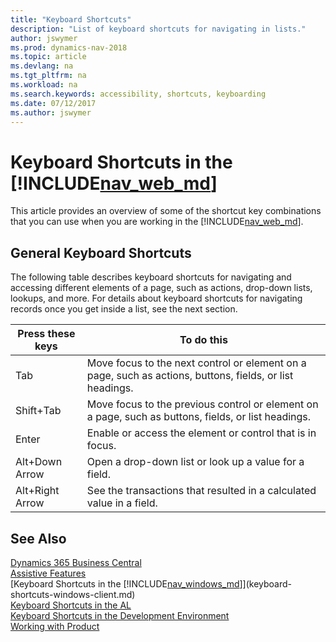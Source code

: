 ```yaml
---
title: "Keyboard Shortcuts"
description: "List of keyboard shortcuts for navigating in lists."
author: jswymer
ms.prod: dynamics-nav-2018
ms.topic: article
ms.devlang: na
ms.tgt_pltfrm: na
ms.workload: na
ms.search.keywords: accessibility, shortcuts, keyboarding
ms.date: 07/12/2017
ms.author: jswymer
---
```


# Keyboard Shortcuts in the [!INCLUDE[nav_web_md](includes/nav_web_md.md)]
This article provides an overview of some of the shortcut key combinations that you can use when you are working in the [!INCLUDE[nav_web_md](includes/nav_web_md.md)].

##  <a name="Keyboard"></a> General Keyboard Shortcuts
The following table describes keyboard shortcuts for navigating and accessing different elements of a page, such as actions, drop-down lists, lookups, and more. For details about keyboard shortcuts for navigating records once you get inside a list, see the next section. 

|Press these keys|To do this|  
|----------------|-----------|  
|Tab|Move focus to the next control or element on a page, such as actions, buttons, fields, or list headings.| 
|Shift+Tab|Move focus to the previous control or element on a page, such as buttons, fields, or list headings.|   
|Enter|Enable or access the element or control that is in focus.|   
|Alt+Down Arrow|Open a drop-down list or look up a value for a field.|    
|Alt+Right Arrow|See the transactions that resulted in a calculated value in a field.|  


## See Also
[Dynamics 365 Business Central](/dynamics365/business-central/)  
[Assistive Features](ui-accessibility.md)  
[Keyboard Shortcuts in the [!INCLUDE[nav_windows_md](includes/nav_windows_md.md)]](keyboard-shortcuts-windows-client.md)  
[Keyboard Shortcuts in the AL](/dynamics-nav/developer/devenv-keyboard-shortcuts)  
[Keyboard Shortcuts in the Development Environment](/dynamics-nav/Keyboard-Shortcuts-in-the-Development-Environment)    
[Working with Product](ui-work-product.md)  
